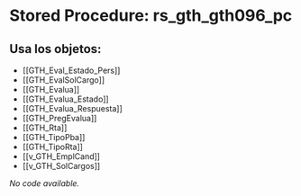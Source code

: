 # Stored Procedure: rs_gth_gth096_pc

## Usa los objetos:
- [[GTH_Eval_Estado_Pers]]
- [[GTH_EvalSolCargo]]
- [[GTH_Evalua]]
- [[GTH_Evalua_Estado]]
- [[GTH_Evalua_Respuesta]]
- [[GTH_PregEvalua]]
- [[GTH_Rta]]
- [[GTH_TipoPba]]
- [[GTH_TipoRta]]
- [[v_GTH_EmplCand]]
- [[v_GTH_SolCargos]]

*No code available.*
